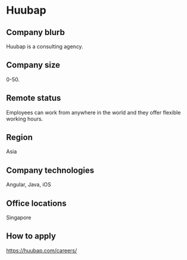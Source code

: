 # Huubap

## Company blurb

Huubap is a consulting agency.

## Company size

0-50.

## Remote status

Employees can work from anywhere in the world and they offer flexible working hours.

## Region

Asia

## Company technologies

Angular, Java, iOS

## Office locations

Singapore

## How to apply

https://huubap.com/careers/

